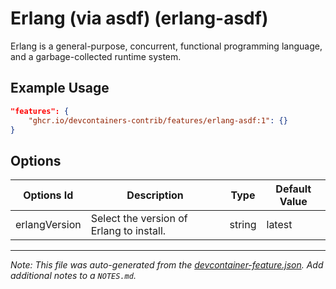 
# Erlang (via asdf) (erlang-asdf)

Erlang is a general-purpose, concurrent, functional programming language, and a garbage-collected runtime system.

## Example Usage

```json
"features": {
    "ghcr.io/devcontainers-contrib/features/erlang-asdf:1": {}
}
```

## Options

| Options Id | Description | Type | Default Value |
|-----|-----|-----|-----|
| erlangVersion | Select the version of Erlang to install. | string | latest |



---

_Note: This file was auto-generated from the [devcontainer-feature.json](https://github.com/devcontainers-contrib/features/blob/main/src/erlang-asdf/devcontainer-feature.json).  Add additional notes to a `NOTES.md`._

